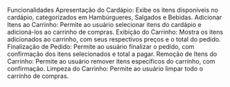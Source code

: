 Funcionalidades
Apresentação do Cardápio: Exibe os itens disponíveis no cardápio, categorizados em Hambúrgueres, Salgados e Bebidas.
Adicionar Itens ao Carrinho: Permite ao usuário selecionar itens do cardápio e adicioná-los ao carrinho de compras.
Exibição do Carrinho: Mostra os itens adicionados ao carrinho, com seus respectivos preços e o total do pedido.
Finalização de Pedido: Permite ao usuário finalizar o pedido, com confirmação dos itens selecionados e total a pagar.
Remoção de Itens do Carrinho: Permite ao usuário remover itens específicos do carrinho, com confirmação.
Limpeza do Carrinho: Permite ao usuário limpar todo o carrinho de compras.
